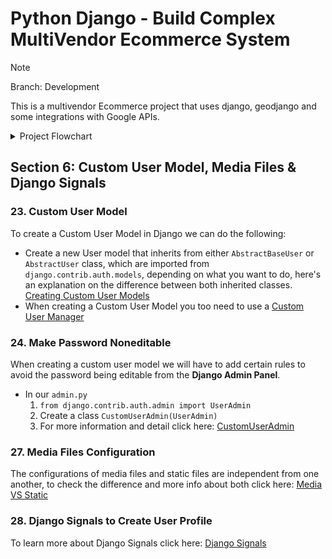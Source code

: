 # Python Django - Build Complex MultiVendor Ecommerce System

> [!NOTE]
> Branch: Development

This is a multivendor Ecommerce project that uses django, geodjango and some integrations with Google APIs.

<details>
<summary>Project Flowchart</summary>

![Project Flowchart](./documentation/images/foodOnline-Flowchart.svg)

</details>


## Section 6: Custom User Model, Media Files & Django Signals

### 23. Custom User Model

To create a Custom User Model in Django we can do the following:

* Create a new User model that inherits from either `AbstractBaseUser` or `AbstractUser` class, which are imported from `django.contrib.auth.models`, depending on what you want to do, here's an explanation on the difference between both inherited classes. [Creating Custom User Models](./documentation/docs/CUSTOM_USR_INHERITANCE.MD)
* When creating a Custom User Model you too need to use a [Custom User Manager](./documentation/docs/BASE_USER_MANAGER.MD)


### 24. Make Password Noneditable

When creating a custom user model we will have to add certain rules to avoid the password being editable from the **Django Admin Panel**.

* In our `admin.py`
  1. `from django.contrib.auth.admin import UserAdmin`
  2. Create a class `CustomUserAdmin(UserAdmin)`
  3. For more information and detail click here: [CustomUserAdmin](/documentation/docs/USER_ADMIN.MD)

### 27. Media Files Configuration

The configurations of media files and static files are independent from one another, to check the difference and more info about both click here: [Media VS Static](./documentation/docs/IMAGES.MD)

### 28. Django Signals to Create User Profile

To learn more about Django Signals click here: [Django Signals](./documentation/docs/DJANGO_SIGNALS.MD)